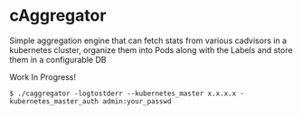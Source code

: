 cAggregator
===========

Simple aggregation engine that can fetch stats from various cadvisors in a kubernetes cluster, organize them into Pods along with the Labels and store them in a configurable DB

Work In Progress!

```$ ./caggregator -logtostderr --kubernetes_master x.x.x.x -kubernetes_master_auth admin:your_passwd```
